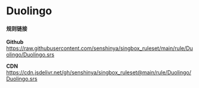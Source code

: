 # Duolingo

#### 规则链接

**Github**
https://raw.githubusercontent.com/senshinya/singbox_ruleset/main/rule/Duolingo/Duolingo.srs

**CDN**
https://cdn.jsdelivr.net/gh/senshinya/singbox_ruleset@main/rule/Duolingo/Duolingo.srs